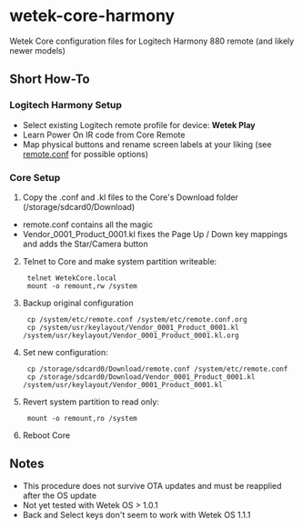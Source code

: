 # wetek-core-harmony
Wetek Core configuration files for Logitech Harmony 880 remote (and likely newer models)

## Short How-To
### Logitech Harmony Setup
* Select existing Logitech remote profile for device: **Wetek Play**
* Learn Power On IR code from Core Remote
* Map physical buttons and rename screen labels at your liking
(see [remote.conf](https://github.com/zehnm/wetek-core-harmony/blob/master/remote.conf) for possible options)

### Core Setup
1. Copy the .conf and .kl files to the Core's Download folder (/storage/sdcard0/Download)
  * remote.conf contains all the magic
  * Vendor_0001_Product_0001.kl fixes the Page Up / Down key mappings and adds the Star/Camera button
2. Telnet to Core and make system partition writeable:

        telnet WetekCore.local
        mount -o remount,rw /system

3. Backup original configuration

        cp /system/etc/remote.conf /system/etc/remote.conf.org
        cp /system/usr/keylayout/Vendor_0001_Product_0001.kl /system/usr/keylayout/Vendor_0001_Product_0001.kl.org

4. Set new configuration:

        cp /storage/sdcard0/Download/remote.conf /system/etc/remote.conf
        cp /storage/sdcard0/Download/Vendor_0001_Product_0001.kl /system/usr/keylayout/Vendor_0001_Product_0001.kl
	
5. Revert system partition to read only:

        mount -o remount,ro /system
	
6. Reboot Core

## Notes
* This procedure does not survive OTA updates and must be reapplied after the OS update 
* Not yet tested with Wetek OS > 1.0.1
* Back and Select keys don't seem to work with Wetek OS 1.1.1